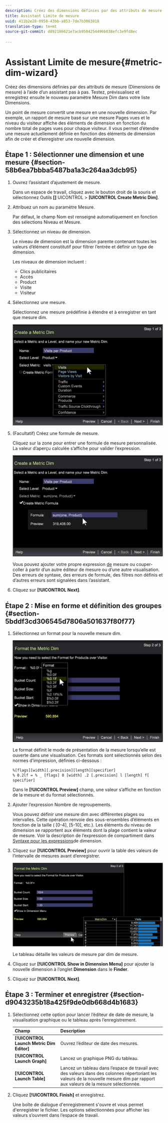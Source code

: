 ```yaml
---
description: Créez des dimensions définies par des attributs de mesure (Dimensions de mesure) à l’aide d’un assistant pas à pas. Testez, prévisualisez et enregistrez ensuite le nouveau paramètre Mesure Dim dans votre liste Dimensions.
title: Assistant Limite de mesure
uuid: 411b2e28-0958-43bb-a853-7de7b3063818
translation-type: tm+mt
source-git-commit: d892186621e7acb9504254496b038efc3e9fd8ec

---
```



# Assistant Limite de mesure{#metric-dim-wizard}

Créez des dimensions définies par des attributs de mesure (Dimensions de mesure) à l’aide d’un assistant pas à pas. Testez, prévisualisez et enregistrez ensuite le nouveau paramètre Mesure Dim dans votre liste Dimensions.

Un point de mesure convertit une mesure en une nouvelle dimension. Par exemple, un rapport de mesure basé sur une mesure Pages vues et le niveau du visiteur affiche des éléments de dimension en fonction du nombre total de pages vues pour chaque visiteur. Il vous permet d’étendre une mesure actuellement définie en fonction des éléments de dimension afin de créer et d’enregistrer une nouvelle dimension.

## Étape 1 : Sélectionner une dimension et une mesure {#section-58b6ea7bbba5487ba1a3c264aa3dcb95}

1. Ouvrez l’assistant d’ajustement de mesure.

   Dans un espace de travail, cliquez avec le bouton droit de la souris et sélectionnez Outils **[]** UICONTROL > **[UICONTROL Create Metric Dim]**.

1. Attribuez un nom au paramètre Mesure.

   Par défaut, le champ Nom est renseigné automatiquement en fonction des sélections Niveau et Mesure.

1. Sélectionnez un niveau de dimension.

   Le niveau de dimension est la dimension parente contenant toutes les valeurs d’élément constitutif pour filtrer l’entrée et définir un type de dimension.

   Les niveaux de dimension incluent :

   * Clics publicitaires
   * Accès
   * Product
   * Visite
   * Visiteur

1. Sélectionnez une mesure.

   Sélectionnez une mesure prédéfinie à étendre et à enregistrer en tant que mesure dim.

   ![](assets/6_4_workstation_metricdim_metric.png)

1. (Facultatif) Créez une formule de mesure.

   Cliquez sur la zone pour entrer une formule de mesure personnalisée. La valeur d’aperçu calculée s’affiche pour valider l’expression.

   ![](assets/6_4_workstation_metricdim_create_metric.png)

   Vous pouvez ajouter votre propre expression [de](https://docs.adobe.com/content/help/en/data-workbench/using/client/qry-lang-syntx/c-syntx-mtrc-exp.html) mesure ou couper-coller à partir d’un autre éditeur de mesure ou d’une autre visualisation. Des erreurs de syntaxe, des erreurs de formule, des filtres non définis et d’autres erreurs sont signalées dans l’assistant.

1. Cliquez sur **[!UICONTROL Next]**.

## Étape 2 : Mise en forme et définition des groupes {#section-5bddf3cd306545d7806a501637f80f77}

1. Sélectionnez un format pour la nouvelle mesure dim.

   ![](assets/6_4_workstation_metricdim_format_metric.png)

   Le format définit le mode de présentation de la mesure lorsqu’elle est ouverte dans une visualisation. Ces formats sont sélectionnés selon des normes [](http://www.cplusplus.com/reference/cstdio/printf/)d’impression, définies ci-dessous :

   ```
   %[flags][width][.precision][length][specifier]
   % 0.2lf = % _ [flags] 0 [width] .2 [.precision] l [length] f[ specifier]
   ```

   Dans le **[!UICONTROL Preview]** champ, une valeur s’affiche en fonction de la mesure et du format sélectionnés.

1. Ajouter l’expression Nombre de regroupements.

   Vous pouvez définir une mesure dim avec différentes plages ou intervalles. Cette opération renvoie des sous-ensembles d’éléments en fonction de la taille ( [0-4], [5-10], etc.). Les éléments du niveau de dimension se rapportent aux éléments dont la plage contient la valeur de mesure. Voir la description de l’expression de compartiment dans [Syntaxe pour les expressions](https://docs.adobe.com/content/help/en/data-workbench/using/client/qry-lang-syntx/c-syntx-dim-exp.html)de dimension.

1. Cliquez sur **[!UICONTROL Preview]** pour ouvrir la table des valeurs de l’intervalle de mesures avant d’enregistrer.

   ![](assets/6_4_workstation_metricdim_preview.png)

   Le tableau détaille les valeurs de mesure par dim de mesure.

1. Cliquez sur **[!UICONTROL Show in Dimension Menu]** pour ajouter la nouvelle dimension à l’onglet **Dimension** dans le **Finder**.

1. Cliquez sur **[!UICONTROL Next]**.

## Étape 3 : Terminer et enregistrer {#section-d9043235b18a425f9de0db668d4b1683}

1. Sélectionnez cette option pour lancer l’éditeur de date de mesure, la visualisation graphique ou le tableau après l’enregistrement.

   | Champ | Description |
   |---|---|
   | **[!UICONTROL Launch Metric Dim Editor]** | Ouvrez l’éditeur de date des mesures. |
   | **[!UICONTROL Launch Graph]** | Lancez un graphique PNG du tableau. |
   | **[!UICONTROL Launch Table]** | Lancez un tableau dans l’espace de travail avec des valeurs dans des colonnes répertoriant les valeurs de la nouvelle mesure dim par rapport aux valeurs de la mesure sélectionnée. |

1. Cliquez **[!UICONTROL Finish]** et enregistrez.

   Une boîte de dialogue d&#39;enregistrement s&#39;ouvre et vous permet d&#39;enregistrer le fichier. Les options sélectionnées pour afficher les valeurs s’ouvrent dans l’espace de travail.


